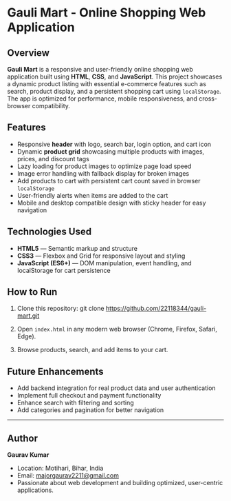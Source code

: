 # Gauli Mart - Online Shopping Web Application

## Overview
**Gauli Mart** is a responsive and user-friendly online shopping web application built using
**HTML**, **CSS**, and **JavaScript**.
This project showcases a dynamic product listing with essential e-commerce features such as search, product display, and a persistent shopping cart using `localStorage`.
The app is optimized for performance, mobile responsiveness, and cross-browser compatibility.
## Features
- Responsive **header** with logo, search bar, login option, and cart icon  
- Dynamic **product grid** showcasing multiple products with images, prices, and discount tags  
- Lazy loading for product images to optimize page load speed  
- Image error handling with fallback display for broken images  
- Add products to cart with persistent cart count saved in browser `localStorage`  
- User-friendly alerts when items are added to the cart  
- Mobile and desktop compatible design with sticky header for easy navigation  
## Technologies Used
- **HTML5** — Semantic markup and structure  
- **CSS3** — Flexbox and Grid for responsive layout and styling  
- **JavaScript (ES6+)** — DOM manipulation, event handling, and localStorage for cart persistence  
## How to Run

1. Clone this repository:
   git clone https://github.com/22118344/gauli-mart.git

2. Open `index.html` in any modern web browser (Chrome, Firefox, Safari, Edge).
3. Browse products, search, and add items to your cart.

## Future Enhancements

* Add backend integration for real product data and user authentication
* Implement full checkout and payment functionality
* Enhance search with filtering and sorting
* Add categories and pagination for better navigation

---

## Author

**Gaurav Kumar**

* Location: Motihari, Bihar, India
* Email: [majorgaurav2211@gmail.com](mailto:majorgaurav2211@gmail.com)
* Passionate about web development and building optimized, user-centric applications.
